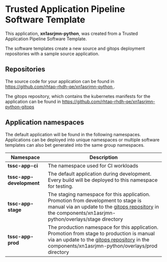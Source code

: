 # Trusted Application Pipeline Software Template

This application, **xn1asrjmn-python**, was created from a Trusted Application Pipeline Software Template.

The software templates create a new source and gitops deployment repositories with a sample source application. 

## Repositories

The source code for your application can be found in [https://github.com/rhtap-rhdh-qe/xn1asrjmn-python ](https://github.com/rhtap-rhdh-qe/xn1asrjmn-python ).
 
The gitops repository, which contains the kubernetes manifests for the application can be found in 
[https://github.com/rhtap-rhdh-qe/xn1asrjmn-python-gitops ](https://github.com/rhtap-rhdh-qe/xn1asrjmn-python-gitops ) 

## Application namespaces 

The default application will be found in the following namespaces. Applications can be deployed into unique namespaces or multiple software templates can also bet generated into the same group namespaces.  

|  Namespace   |  Description   |  
| -------- | -------- |
| **tssc-app-ci** | The namespace used for CI workloads |
| **tssc-app-development** | The default application during development. Every build will be deployed to this namespace for testing. |
| **tssc-app-stage** | The staging namespace for this application. Promotion from development to stage is manual via an update to the [gitops repository](https://github.com/rhtap-rhdh-qe/xn1asrjmn-python-gitops ) in the components/xn1asrjmn-python/overlays/stage directory |
| **tssc-app-prod** | The production namespace for this application. Promotion from stage to production is manual via an update to the [gitops repository](https://github.com/rhtap-rhdh-qe/xn1asrjmn-python-gitops ) in the components/xn1asrjmn-python/overlays/prod directory |